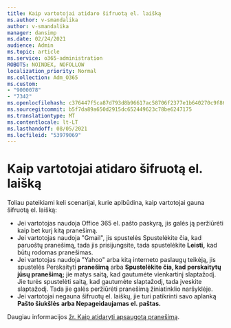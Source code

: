 ```yaml
---
title: Kaip vartotojai atidaro šifruotą el. laišką
ms.author: v-smandalika
author: v-smandalika
manager: dansimp
ms.date: 02/24/2021
audience: Admin
ms.topic: article
ms.service: o365-administration
ROBOTS: NOINDEX, NOFOLLOW
localization_priority: Normal
ms.collection: Adm_O365
ms.custom:
- "9000078"
- "7342"
ms.openlocfilehash: c376447f5ca87d793d8b96617ac58706f2377e1b640270c9f861c4475b85cf72
ms.sourcegitcommit: b5f7da89a650d2915dc652449623c78be6247175
ms.translationtype: MT
ms.contentlocale: lt-LT
ms.lasthandoff: 08/05/2021
ms.locfileid: "53979069"
---
```

# <a name="how-users-open-an-encrypted-email-message"></a>Kaip vartotojai atidaro šifruotą el. laišką

Toliau pateikiami keli scenarijai, kurie apibūdina, kaip vartotojai gauna šifruotą el. laišką:

- Jei vartotojas naudoja Office 365 el. pašto paskyrą, jis galės ją peržiūrėti kaip bet kurį kitą pranešimą.
- Jei vartotojas naudoja "Gmail",  jis spustelės Spustelėkite čia, kad paruoštų pranešimą, tada jis prisijungsite, tada spustelėkite **Leisti,** kad būtų rodomas pranešimas.
- Jei vartotojas naudoja "Yahoo" arba kitą interneto paslaugų teikėją, jis spustelės Perskaityti **pranešimą** arba **Spustelėkite čia, kad perskaitytų jūsų pranešimą;** jie matys saitą, kad gautumėte vienkartinį slaptažodį. Jie turės spustelėti saitą, kad gautumėte slaptažodį, tada įveskite slaptažodį. Tada jie galės peržiūrėti pranešimą žiniatinklio naršyklėje.
- Jei vartotojai negauna šifruotų el. laiškų, jie turi patikrinti savo aplanką **Pašto šiukšlės** **arba Nepageidaujamas el. paštas.**

Daugiau informacijos [žr. Kaip atidaryti apsaugotą pranešimą](https://support.microsoft.com/topic/how-do-i-open-a-protected-message-1157a286-8ecc-4b1e-ac43-2a608fbf3098).